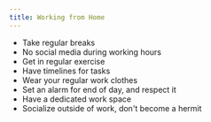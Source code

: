 ```yaml
---
title: Working from Home
---
```


- Take regular breaks
- No social media during working hours
- Get in regular exercise
- Have timelines for tasks
- Wear your regular work clothes
- Set an alarm for end of day, and respect it
- Have a dedicated work space
- Socialize outside of work, don't become a hermit
